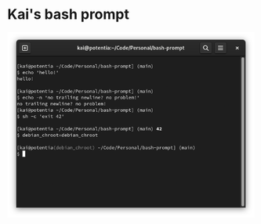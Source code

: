 # Kai's bash prompt

![a screenshot of a terminal window demonstrating the prompt](./screenshot.webp)
